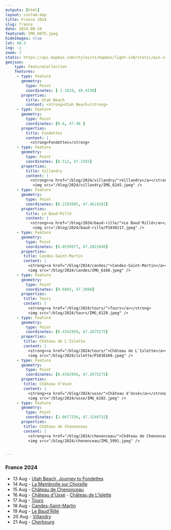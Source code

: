 ```yaml
---
outputs: [html]
layout: custom-map
title: France 2024
slug: france
date: 2024-08-24
featured: IMG_6075.jpeg
hideImages: true
lat: 48.3
lng: -1
zoom: 7
static: https://api.mapbox.com/styles/v1/mapbox/light-v10/static/pin-s+555555(-84.8131851,10.312516),pin-s+555555(-84.6824846,10.5007697),pin-s+555555(-83.5132126,10.5623131),pin-s+555555(-84.120568,10.415602)/-84.4,9.8,6,13/350x250@2x
geojson: 
    type: FeatureCollection
    features:
     - type: Feature
       geometry:
         type: Point
         coordinates: [-1.1819, 49.4230]
       properties:
         title: Utah Beach
         content: <strong>Utah Beach</strong> 
     - type: Feature
       geometry:
         type: Point
         coordinates: [0.6, 47.40 ]
       properties:
         title: Fondettes
         content: |
           <strong>Fondettes</strong> 
     - type: Feature
       geometry:
         type: Point
         coordinates: [0.512, 47.3393]
       properties:
         title: Villandry
         content: |
           <strong><a href="/blog/2024/villandry/">Villandry</a></strong> 
            <img src="/blog/2024/villandry/IMG_6245.jpeg" />   
     - type: Feature
       geometry:
         type: Point
         coordinates: [0.2193995, 47.4614181]
       properties:
         title: Le Baud'Rillé
         content: |
           <strong><a href="/blog/2024/baud-rille/">Le Baud'Rillé</a></strong> 
            <img src="/blog/2024/baud-rille/P1030217.jpeg" />
     - type: Feature
       geometry:
         type: Point
         coordinates: [0.0539977, 47.2021046]
       properties:
        title: Candes-Saint-Martin
        content: |
          <strong><a href="/blog/2024/candes/">Candes-Saint-Martin</a></strong>
          <img src="/blog/2024/candes/IMG_6160.jpeg" />
     - type: Feature
       geometry:
         type: Point 
         coordinates: [0.6892, 47.3898]
       properties:
        title: Tours
        content: |
          <strong><a href="/blog/2024/tours/">Tours</a></strong>
          <img src="/blog/2024/tours/IMG_6129.jpeg" />
     - type: Feature
       geometry:
         type: Point 
         coordinates: [0.4342956, 47.2675275]
       properties:
        title: Château de L'Islette
        content: |
          <strong><a href="/blog/2024/tours/">Château de L'Islette</a></strong>
          <img src="/blog/2024/islette/P1030169.jpeg" />
     - type: Feature
       geometry:
         type: Point 
         coordinates: [0.4342956, 47.2675275]
       properties:
        title: Château d'Ussé
        content: |
          <strong><a href="/blog/2024/usse/">Château d'Ussé</a></strong>
          <img src="/blog/2024/usse/IMG_6102.jpeg" />
     - type: Feature
       geometry:
         type: Point 
         coordinates: [1.0677256, 47.3248732]
       properties:
        title: Château de Chenonceau
        content: |
          <strong><a href="/blog/2024/chenonceau/">Château de Chenonceau</a></strong>
          <img src="/blog/2024/chenonceau/IMG_5991.jpeg" />


---
```


### France 2024
- 13 Aug - [Utah Beach, Journey to Fondettes](/blog/2024/utah-beach-and-journey/)
- 14 Aug - [La Membrolle sur Choisille](/blog/2024/membrolle-sur-choisille)
- 15 Aug - [Château de Chenonceau](/blog/2024/chenonceau)
- 16 Aug - [Château d'Ussé](/blog/2024/usse)
         - [Château de L'Islette](/blog/2024/islette)
- 17 Aug - [Tours](/blog/2024/tours)
- 18 Aug - [Candes-Saint-Martin](/blog/2024/candes)
- 19 Aug - [Le Baud'Rillé](/blog/2024/baud-rille/)
- 20 Aug - [Villandry](/blog/2024/villandry)
- 21 Aug - [Cherbourg](/blog/2024/cherbourg/)

<style>
#custom .page-content {
  background: var(--callout-bg);
  color: var(--callout-fg);
  padding: 0 3rem 1rem 0;
  margin: 0;
  width: 18em;
}
ul ul li {
  margin-left: -1rem;
}
</style>